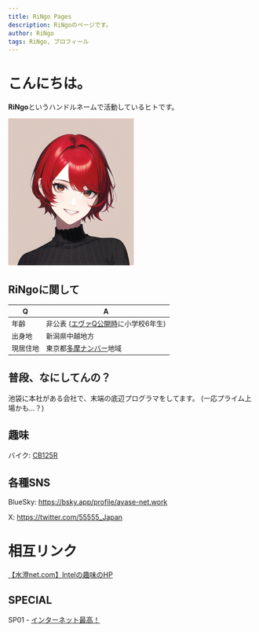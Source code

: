 ```yaml
---
title: RiNgo Pages
description: RiNgoのページです。
author: RiNgo
tags: RiNgo, プロフィール
---
```


# こんにちは。

**RiNgo**というハンドルネームで活動しているヒトです。

<img src="./assets/icon_cut.png" alt="icon_cut" style="zoom:50%;" />

## RiNgoに関して

| Q        | A                                                            |
| -------- | ------------------------------------------------------------ |
| 年齢     | 非公表 ([エヴァQ公開時](https://www.google.com/search?q=%E3%82%A8%E3%83%B4%E3%82%A1Q+%E5%85%AC%E9%96%8B%E6%97%A5)に小学校6年生) |
| 出身地   | 新潟県中越地方                                               |
| 現居住地 | 東京都[多摩ナンバー](https://wwwtb.mlit.go.jp/kanto/soumu/sosiki/sikyoku_syozaiti/tama.html)地域 |

## 普段、なにしてんの？

池袋に本社がある会社で、末端の底辺プログラマをしてます。
(一応プライム上場かも...？)

## 趣味

バイク: [CB125R](s_motorcycle.html)

## 各種SNS

BlueSky: https://bsky.app/profile/ayase-net.work

X: https://twitter.com/55555_Japan

# 相互リンク

[【水澄net.com】Intelの趣味のHP](https://www.misumi-net.com/)

## SPECIAL

SP01 - [インターネット最高！](https://internetsai.co/)
